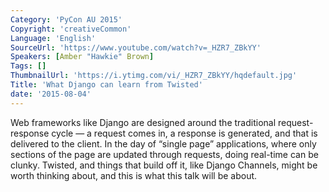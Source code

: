 ```yaml
---
Category: 'PyCon AU 2015'
Copyright: 'creativeCommon'
Language: 'English'
SourceUrl: 'https://www.youtube.com/watch?v=_HZR7_ZBkYY'
Speakers: [Amber "Hawkie" Brown]
Tags: []
ThumbnailUrl: 'https://i.ytimg.com/vi/_HZR7_ZBkYY/hqdefault.jpg'
Title: 'What Django can learn from Twisted'
date: '2015-08-04'
---
```

Web frameworks like Django are designed around the traditional request-response cycle — a request comes in, a response is generated, and that is delivered to the client. In the day of “single page” applications, where only sections of the page are updated through requests, doing real-time can be clunky. Twisted, and things that build off it, like Django Channels, might be worth thinking about, and this is what this talk will be about.
